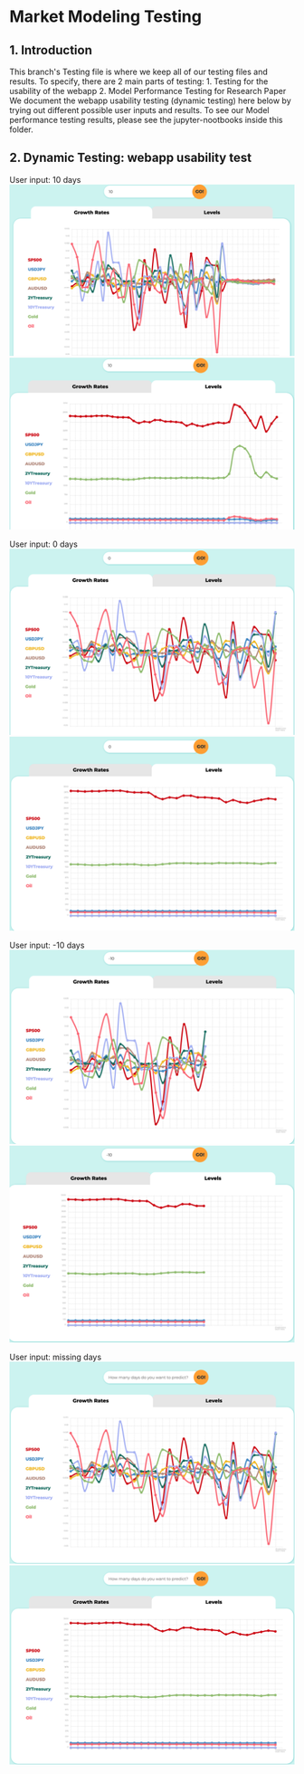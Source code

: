 # Market Modeling Testing

## 1. Introduction
This branch's Testing file is where we keep all of our testing files and results.
To specify, there are 2 main parts of testing: 1. Testing for the usability of the webapp 2. Model Performance Testing for Research Paper
We document the webapp usability testing (dynamic testing) here below by trying out different possible user inputs and results.
To see our Model performance testing results, please see the jupyter-nootbooks inside this folder.

## 2. Dynamic Testing: webapp usability test
User input: 10 days
![Screenshot](images/10_growth.png)
![Screenshot](images/10_level.png)

User input: 0 days
![Screenshot](images/0_growth.png)
![Screenshot](images/0_level.png)

User input: -10 days
![Screenshot](images/-10_growth.png)
![Screenshot](images/-10_level.png)

User input: missing days
![Screenshot](images/missing_growth.png)
![Screenshot](images/missing_level.png)

